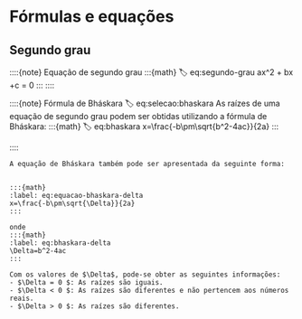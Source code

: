 # Fórmulas e equações

## Segundo grau

::::{note} Equação de segundo grau
:::{math}
:label: eq:segundo-grau
ax^2 + bx +c = 0
:::
::::


::::{note} Fórmula de Bháskara
:label: eq:selecao:bhaskara
As raízes de uma equação de segundo grau podem ser obtidas utilizando a fórmula de Bháskara:
:::{math}
:label: eq:bhaskara
x=\frac{-b\pm\sqrt{b^2-4ac}}{2a}
:::

::::

```{note} Equação de Bháskara - Delta
A equação de Bháskara também pode ser apresentada da seguinte forma:


:::{math}
:label: eq:equacao-bhaskara-delta
x=\frac{-b\pm\sqrt{\Delta}}{2a}
:::

onde
:::{math}
:label: eq:bhaskara-delta
\Delta=b^2-4ac
:::

Com os valores de $\Delta$, pode-se obter as seguintes informações:
- $\Delta = 0 $: As raízes são iguais.
- $\Delta < 0 $: As raízes são diferentes e não pertencem aos números reais.
- $\Delta > 0 $: As raízes são diferentes.

```
